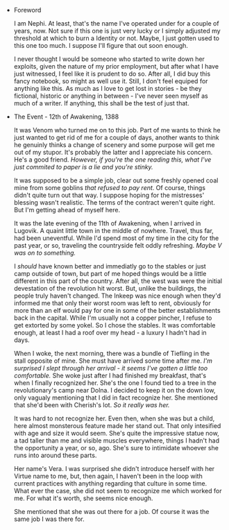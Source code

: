 - Foreword

    I am Nephi. At least, that's the name I've operated under for a couple of years, now. Not sure if this one is just very lucky or I simply adjusted my threshold at which to
    burn a Identity or not. Maybe, I just gotten used to this one too much. I suppose I'll figure that out soon enough.
      
    I never thought I would be someone who started to write down her exploits, given the nature of my prior employment, but after what I have just witnessed, I feel like it is prudent to do so. After all, I did buy this fancy notebook, so might as well use it. Still, I don't feel equiped for anything like this. As much as I love to get lost in stories - be they fictional, historic or anything in between - I've never seen myself as much of a writer. If anything, this shall be the test of just that.

- The Event - 12th of Awakening, 1388

    It was Venom who turned me on to this job. Part of me wants to think he just wanted to get rid of me for a couple of days, another wants to think he genuinly thinks a change of scenery and some purpose will get me out of my stupor. It's probably the latter and I appreciate his concern. He's a good friend. *However, if you're the one reading this, what I've just commited to paper is a lie and you're stinky.* 

    It was supposed to be a simple job, clear out some freshly opened coal mine from some goblins *that refused to pay rent*. Of course, things didn't quite turn out that way. I suppose hoping for the mistresses' blessing wasn't realistic. The terms of the contract weren't quite right. But I'm getting ahead of myself here.

    It was the late evening of the 11th of Awakening, when I arrived in Lugovik. A quaint little town in the middle of nowhere. Travel, thus far, had been uneventful. While I'd spend most of my time in the city for the past year, or so, traveling the countryside felt oddly refreshing. *Maybe V was on to something.*
    
    I *should* have known better and immediatly go to the stables or just camp outside of town, but part of me hoped things would be a little different in this part of the country. After all, the west was were the initial devestation of the revolution hit worst. But, unlike the buildings, the people truly haven't changed. The Inkeep was nice enough when they'd informed me that only their worst room was left to rent, obviously for more than an elf would pay for one in some of the better establishments back in the capital. While I'm usually not a copper pincher, I refuse to get extorted by some yokel. So I chose the stables. It was comfortable enough, at least I had a roof over my head - a luxury I hadn't had in days.

    When I woke, the next morning, there was a bundle of Tiefling in the stall opposite of mine. She must have arrived some time after me. *I'm surprised I slept through her arrival - it seems I've gotten a little too comfortable.*  She woke just after I had finished my breakfast, that's when I finally recognized her. She's the one I found tied to a tree in the revolutionary's camp near Dolna. I decided to keep it on the down low, only vagualy mentioning that I did in fact recognize her. She mentioned that she'd been with Cherish's lot. *So it really was her.*

    It was hard to not recognize her. Even then, when she was but a child, here almost monsterous feature made her stand out. That only intesified with age and size it would seem. She's quite the impressive statue now, a tad taller than me and visible muscles everywhere, things I hadn't had the opportunity a year, or so, ago. She's sure to intimidate whoever she runs into around these parts.

    Her name's Vera. I was surprised she didn't introduce herself with her Virtue name to me, but, then again, I haven't been in the loop with current practices with anything regarding that culture in some time. What ever the case, she did not seem to recognize me which worked for me. For what it's worth, she seems nice enough.

    She mentioned that she was out there for a job. Of course it was the same job I was there for. 